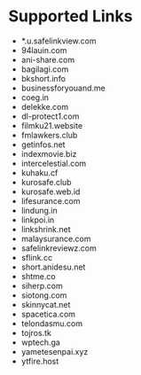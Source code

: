 # Supported Links
* *.u.safelinkview.com
* 94lauin.com
* ani-share.com
* bagilagi.com
* bkshort.info
* businessforyouand.me
* coeg.in
* delekke.com
* dl-protect1.com
* filmku21.website
* fmlawkers.club
* getinfos.net
* indexmovie.biz
* intercelestial.com
* kuhaku.cf
* kurosafe.club
* kurosafe.web.id
* lifesurance.com
* lindung.in
* linkpoi.in
* linkshrink.net
* malaysurance.com
* safelinkreviewz.com
* sflink.cc
* short.anidesu.net
* shtme.co
* siherp.com
* siotong.com
* skinnycat.net
* spacetica.com
* telondasmu.com
* tojros.tk
* wptech.ga
* yametesenpai.xyz
* ytfire.host

